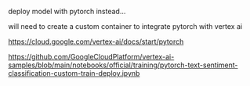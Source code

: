 deploy model with pytorch instead...

will need to create a custom container to integrate pytorch with vertex ai

https://cloud.google.com/vertex-ai/docs/start/pytorch

https://github.com/GoogleCloudPlatform/vertex-ai-samples/blob/main/notebooks/official/training/pytorch-text-sentiment-classification-custom-train-deploy.ipynb
